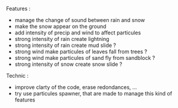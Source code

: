 
Features :
- manage the change of sound between rain and snow
- make the snow appear on the ground
- add intensity of precip and wind to affect particules
 - strong intensity of rain create lightning
 - strong intensity of rain create mud slide ?
 - strong wind make particules of leaves fall from trees ?
 - strong wind make particules of sand fly from sandblock ?
 - strong intensity of snow create snow slide ?

Technic :
- improve clarty of the code, erase redondances, ...
- try use particules spawner, that are made to manage this kind of features

